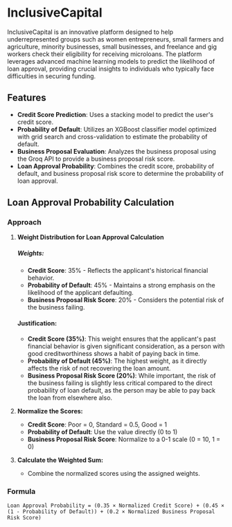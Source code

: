 # InclusiveCapital

InclusiveCapital is an innovative platform designed to help underrepresented groups such as women entrepreneurs, small farmers and agriculture, minority businesses, small businesses, and freelance and gig workers check their eligibility for receiving microloans. The platform leverages advanced machine learning models to predict the likelihood of loan approval, providing crucial insights to individuals who typically face difficulties in securing funding.

## Features

- **Credit Score Prediction**: Uses a stacking model to predict the user's credit score.
- **Probability of Default**: Utilizes an XGBoost classifier model optimized with grid search and cross-validation to estimate the probability of default.
- **Business Proposal Evaluation**: Analyzes the business proposal using the Groq API to provide a business proposal risk score.
- **Loan Approval Probability**: Combines the credit score, probability of default, and business proposal risk score to determine the probability of loan approval.

## Loan Approval Probability Calculation

### Approach

1. **Weight Distribution for Loan Approval Calculation**

    ##### Weights:
    - **Credit Score**: 35% - Reflects the applicant's historical financial behavior.
    - **Probability of Default**: 45% - Maintains a strong emphasis on the likelihood of the applicant defaulting.
    - **Business Proposal Risk Score**: 20% - Considers the potential risk of the business failing.
    
    #### Justification:
    - **Credit Score (35%)**: This weight ensures that the applicant's past financial behavior is given significant consideration, as a person with good creditworthiness shows a habit of paying back in time.
    - **Probability of Default (45%)**: The highest weight, as it directly affects the risk of not recovering the loan amount.
    - **Business Proposal Risk Score (20%)**: While important, the risk of the business failing is slightly less critical compared to the direct probability of loan default, as the person may be able to pay back the loan from elsewhere also.

2. **Normalize the Scores:**
   - **Credit Score**: Poor = 0, Standard = 0.5, Good = 1
   - **Probability of Default**: Use the value directly (0 to 1)
   - **Business Proposal Risk Score**: Normalize to a 0-1 scale (0 = 10, 1 = 0)

3. **Calculate the Weighted Sum:**
   - Combine the normalized scores using the assigned weights.

### Formula

```
Loan Approval Probability = (0.35 × Normalized Credit Score) + (0.45 × (1 - Probability of Default)) + (0.2 × Normalized Business Proposal Risk Score)
```
